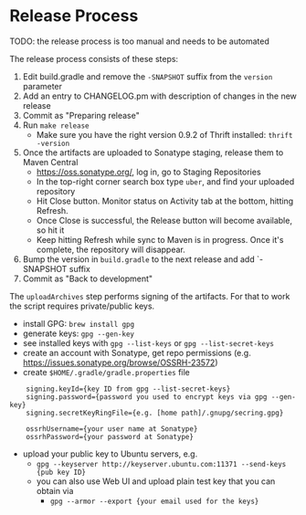 # Release Process

TODO: the release process is too manual and needs to be automated

The release process consists of these steps:
  1. Edit build.gradle and remove the `-SNAPSHOT` suffix from the `version` parameter
  1. Add an entry to CHANGELOG.pm with description of changes in the new release
  1. Commit as "Preparing release"
  1. Run `make release`
     * Make sure you have the right version 0.9.2 of Thrift installed: `thrift -version`
  1. Once the artifacts are uploaded to Sonatype staging, release them to Maven Central
     * https://oss.sonatype.org/, log in, go to Staging Repositories
     * In the top-right corner search box type `uber`, and find your uploaded repository
     * Hit Close button. Monitor status on Activity tab at the bottom, hitting Refresh.
     * Once Close is successful, the Release button will become available, so hit it
     * Keep hitting Refresh while sync to Maven is in progress. Once it's complete, the repository will disappear.
  1. Bump the version in `build.gradle` to the next release and add `-SNAPSHOT suffix
  1. Commit as "Back to development"

The `uploadArchives` step performs signing of the artifacts. For that to work the script
requires private/public keys.

 * install GPG: `brew install gpg`
 * generate keys: `gpg --gen-key`
 * see installed keys with `gpg --list-keys` or `gpg --list-secret-keys`
 * create an account with Sonatype, get repo permissions (e.g. https://issues.sonatype.org/browse/OSSRH-23572)
 * create `$HOME/.gradle/gradle.properties` file
```
    signing.keyId={key ID from gpg --list-secret-keys}
    signing.password={password you used to encrypt keys via gpg --gen-key}
    signing.secretKeyRingFile={e.g. [home path]/.gnupg/secring.gpg}

    ossrhUsername={your user name at Sonatype}
    ossrhPassword={your password at Sonatype}
```
 * upload your public key to Ubuntu servers, e.g.
    * `gpg --keyserver http://keyserver.ubuntu.com:11371 --send-keys {pub key ID}`
    * you can also use Web UI and upload plain test key that you can obtain via
      * `gpg --armor --export {your email used for the keys}`


  [ci-img]: https://travis-ci.org/uber/jaeger-client-java.svg?branch=master
  [cov-img]: https://codecov.io/github/uber/jaeger-client-java/coverage.png?branch=master
  [ci]: https://travis-ci.org/uber/jaeger-client-java
  [cov]: https://codecov.io/github/uber/jaeger-client-java/
